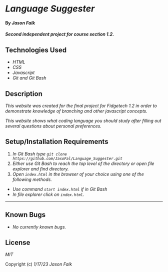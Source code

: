 # _Language Suggester_

#### By _**Jason Falk**_

#### _Second independent project for course section 1.2._

## Technologies Used

* _HTML_
* _CSS_
* _Javascript_
* _Git and Git Bash_

## Description

_This website was created for the final project for Fidgetech 1.2 in order to demonstrate knowledge of branching and other javascript concepts._

_This website shows what coding language you should study after filling out several questions about personal preferences._

## Setup/Installation Requirements

1. _In Git Bash type `git clone https://github.com/JasoFal/Language_Suggester.git`_
2. _Either use Git Bash to reach the top level of the directory or open file explorer and find directory._
3. _Open `index.html` in the browser of your choice using one of the following methods._
* _Use command `start index.html` if in Git Bash_
* _In file explorer click on `index.html`._
-----


## Known Bugs

* _No currently known bugs._

## License

_MIT_

Copyright (c) _1/17/23_ _Jason Falk_